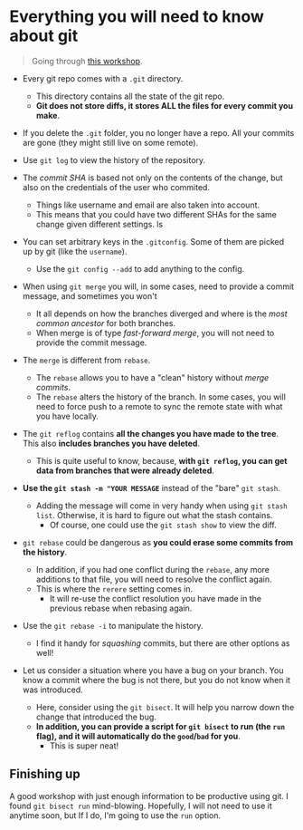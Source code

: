 # Everything you will need to know about git

> Going through [this workshop](https://frontendmasters.com/workshops/git/).

-   Every git repo comes with a `.git` directory.

    -   This directory contains all the state of the git repo.
    -   **Git does not store diffs, it stores ALL the files for every commit you make**.

-   If you delete the `.git` folder, you no longer have a repo. All your commits are gone (they might still live on some
    remote).
-   Use `git log` to view the history of the repository.

-   The _commit SHA_ is based not only on the contents of the change, but also on the credentials of the user who
    commited.

    -   Things like username and email are also taken into account.
    -   This means that you could have two different SHAs for the same change given different settings.
        ls

-   You can set arbitrary keys in the `.gitconfig`. Some of them are picked up by git (like the `username`).

    -   Use the `git config --add` to add anything to the config.

-   When using `git merge` you will, in some cases, need to provide a commit message, and sometimes you won't

    -   It all depends on how the branches diverged and where is the _most common ancestor_ for both branches.
    -   When merge is of type _fast-forward merge_, you will not need to provide the commit message.

-   The `merge` is different from `rebase`.

    -   The `rebase` allows you to have a "clean" history without _merge commits_.
    -   The `rebase` alters the history of the branch. In some cases, you will need to force push to a remote to sync the
        remote state with what you have locally.

-   The `git reflog` contains **all the changes you have made to the tree**. This also **includes branches you have
    deleted**.

    -   This is quite useful to know, because, **with `git reflog`, you can get data from branches that were already deleted**.

-   **Use the `git stash -m "YOUR MESSAGE`** instead of the "bare" `git stash`.

    -   Adding the message will come in very handy when using `git stash list`. Otherwise, it is hard to figure out what the stash contains.
        -   Of course, one could use the `git stash show` to view the diff.

-   `git rebase` could be dangerous as **you could erase some commits from the history**.

    -   In addition, if you had one conflict during the `rebase`, any more additions to that file, you will need to resolve the conflict again.
    -   This is where the `rerere` setting comes in.
        -   It will re-use the conflict resolution you have made in the previous rebase when rebasing again.

-   Use the `git rebase -i` to manipulate the history.

    -   I find it handy for _squashing_ commits, but there are other options as well!

-   Let us consider a situation where you have a bug on your branch. You know a commit where the bug is not there, but you do not know when it was introduced.
    -   Here, consider using the `git bisect`. It will help you narrow down the change that introduced the bug.
    -   **In addition, you can provide a script for `git bisect` to run (the `run` flag), and it will automatically do the `good`/`bad` for you**.
        -   This is super neat!

## Finishing up

A good workshop with just enough information to be productive using git.
I found `git bisect run` mind-blowing. Hopefully, I will not need to use it anytime soon, but If I do, I'm going to use the `run` option.
